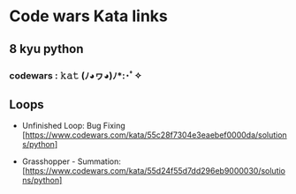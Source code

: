 # Code wars Kata links 
## 8 kyu python
### codewars : 𝚔𝚊𝚝 (ﾉ◕ヮ◕)ﾉ*:･ﾟ✧



## Loops

* Unfinished Loop: Bug Fixing [https://www.codewars.com/kata/55c28f7304e3eaebef0000da/solutions/python]

* Grasshopper - Summation: [https://www.codewars.com/kata/55d24f55d7dd296eb9000030/solutions/python]
